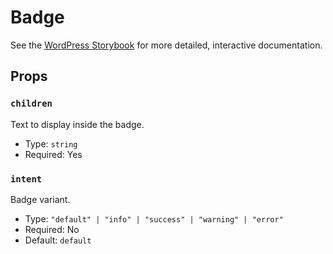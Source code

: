 # Badge

<!-- This file is generated automatically and cannot be edited directly. Make edits via TypeScript types and TSDocs. -->

<p class="callout callout-info">See the <a href="https://wordpress.github.io/gutenberg/?path=/docs/components-badge--docs">WordPress Storybook</a> for more detailed, interactive documentation.</p>

## Props

### `children`

Text to display inside the badge.

-   Type: `string`
-   Required: Yes

### `intent`

Badge variant.

-   Type: `"default" | "info" | "success" | "warning" | "error"`
-   Required: No
-   Default: `default`
